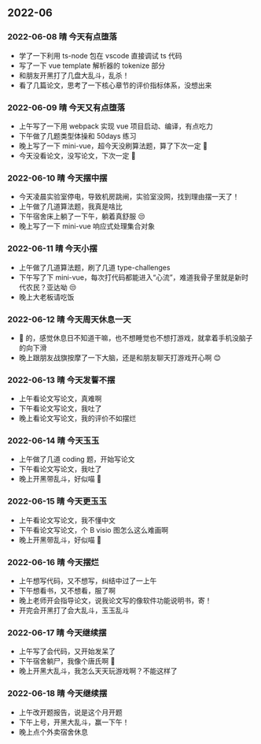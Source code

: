 ## 2022-06

### 2022-06-08 晴 今天有点堕落

- 学了一下利用 ts-node 包在 vscode 直接调试 ts 代码
- 写了一下 vue template 解析器的 tokenize 部分
- 和朋友开黑打了几盘大乱斗，乱杀！
- 看了几篇论文，思考了一下核心章节的评价指标体系，没想出来

### 2022-06-09 晴 今天又有点堕落

- 上午写了一下用 webpack 实现 vue 项目启动、编译，有点吃力
- 下午做了几题类型体操和 50days 练习
- 晚上写了一下 mini-vue，超今天没刷算法题，算了下次一定 🏴󠁧󠁢󠁥󠁮󠁧󠁿
- 今天没看论文，没写论文，下次一定 🏴󠁧󠁢󠁥󠁮󠁧󠁿

### 2022-06-10 晴 今天摆中摆

- 今天凌晨实验室停电，导致机房跳闸，实验室没网，找到理由摆一天了！
- 上午做了几道算法题，我真是啥比
- 下午宿舍床上躺了一下午，躺着真舒服 😒
- 晚上写了一下 mini-vue 响应式处理集合对象

### 2022-06-11 晴 今天小摆

- 上午做了几道算法题，刷了几道 type-challenges
- 下午写了下 mini-vue，每次打代码都能进入“心流”，难道我骨子里就是新时代农民？亚达呦 😒
- 晚上大老板请吃饭

### 2022-06-12 晴 今天周天休息一天

- 🐴 的，感觉休息日不知道干嘛，也不想睡觉也不想打游戏，就拿着手机没脑子的向下滑
- 晚上跟朋友战旗按摩了一下大脑，还是和朋友聊天打游戏开心啊 😊

### 2022-06-13 晴 今天发誓不摆

- 上午看论文写论文，真难啊
- 下午看论文写论文，我吐了
- 晚上看论文写论文，我的评价不如摆烂

### 2022-06-14 晴 今天玉玉

- 上午做了几道 coding 题，开始写论文
- 下午看论文写论文，我吐了
- 晚上开黑带乱斗，好似喵 🤑

### 2022-06-15 晴 今天更玉玉

- 上午看论文写论文，我不懂中文
- 下午看论文写论文，个 B visio 图怎么这么难画啊
- 晚上开黑带乱斗，好似喵 🤑

### 2022-06-16 晴 今天摆烂

- 上午想写代码，又不想写，纠结中过了一上午
- 下午想看书，又不想看，服了啊
- 晚上老师开会指导论文，说我论文写的像软件功能说明书，寄！
- 开完会开黑打了会大乱斗，玉玉乱斗

### 2022-06-17 晴 今天继续摆

- 上午写了会代码，又开始发呆了
- 下午宿舍躺尸，我像个唐氏啊 🤔
- 晚上开黑大乱斗，我怎么天天玩游戏啊？不能这样了

### 2022-06-18 晴 今天继续摆

- 上午改开题报告，说是这个月开题
- 下午上号，开黑大乱斗，赢一下午！
- 晚上点个外卖宿舍休息
